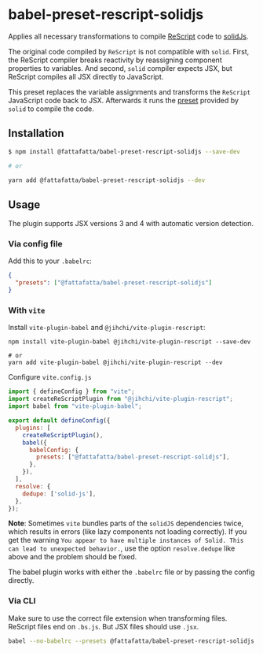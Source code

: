 # babel-preset-rescript-solidjs

Applies all necessary transformations to compile [ReScript](https://rescript-lang.org/) code to [solidJs](https://github.com/solidjs/solid).

The original code compiled by `ReScript` is not compatible with `solid`. First, the ReScript compiler breaks reactivity by reassigning component properties to variables. And second, `solid` compiler expects JSX, but ReScript compiles all JSX directly to JavaScript.

This preset replaces the variable assignments and transforms the `ReScript` JavaScript code back to JSX. Afterwards it runs the [preset](https://github.com/solidjs/solid/tree/main/packages/babel-preset-solid) provided by `solid` to compile the code.

## Installation

```sh
$ npm install @fattafatta/babel-preset-rescript-solidjs --save-dev

# or

yarn add @fattafatta/babel-preset-rescript-solidjs --dev
```

## Usage

The plugin supports JSX versions 3 and 4 with automatic version detection.

### Via config file

Add this to your `.babelrc`:

```json
{
  "presets": ["@fattafatta/babel-preset-rescript-solidjs"]
}
```

### With `vite`

Install `vite-plugin-babel` and `@jihchi/vite-plugin-rescript`:

```shell
npm install vite-plugin-babel @jihchi/vite-plugin-rescript --save-dev

# or
yarn add vite-plugin-babel @jihchi/vite-plugin-rescript --dev
```

Configure `vite.config.js`

```js
import { defineConfig } from "vite";
import createReScriptPlugin from "@jihchi/vite-plugin-rescript";
import babel from "vite-plugin-babel";

export default defineConfig({
  plugins: [
    createReScriptPlugin(),
    babel({
      babelConfig: {
        presets: ["@fattafatta/babel-preset-rescript-solidjs"],
      },
    }),
  ],
  resolve: {
    dedupe: ['solid-js'],
  },
});
```

**Note**: Sometimes `vite` bundles parts of the `solidJS` dependencies twice, which results in errors (like lazy components not loading correctly). If you get the warning `You appear to have multiple instances of Solid. This can lead to unexpected behavior.`, use the option `resolve.dedupe` like above and the problem should be fixed.

The babel plugin works with either the `.babelrc` file or by passing the config directly.

### Via CLI

Make sure to use the correct file extension when transforming files. ReScript files end on `.bs.js`. But JSX files should use `.jsx`.

```sh
babel --no-babelrc --presets @fattafatta/babel-preset-rescript-solidjs script.bs.js > script.jsx
```
